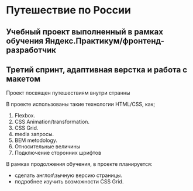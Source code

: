 # Путешествие по России
## Учебный проект выполненный в рамках обучения Яндекс.Практикум/фронтенд-разработчик
## Третий спринт, адаптивная верстка и работа с макетом

Проект посвящен путешествиям внутри странны

В проекте использованы такие технологии HTML/CSS, как; 

1. Flexbox. 
2. CSS Animation/transformation.
3. CSS Grid.
4. media запросы.
5. BEM metodology. 
6. Относительные величины
7. Подключение сторонних шрифтов


В рамках продолжения обучения, в проекте планируется:
* сделать англоя\зычную версию страницы. 
* подробнее изучить возможности CSS Grid. 